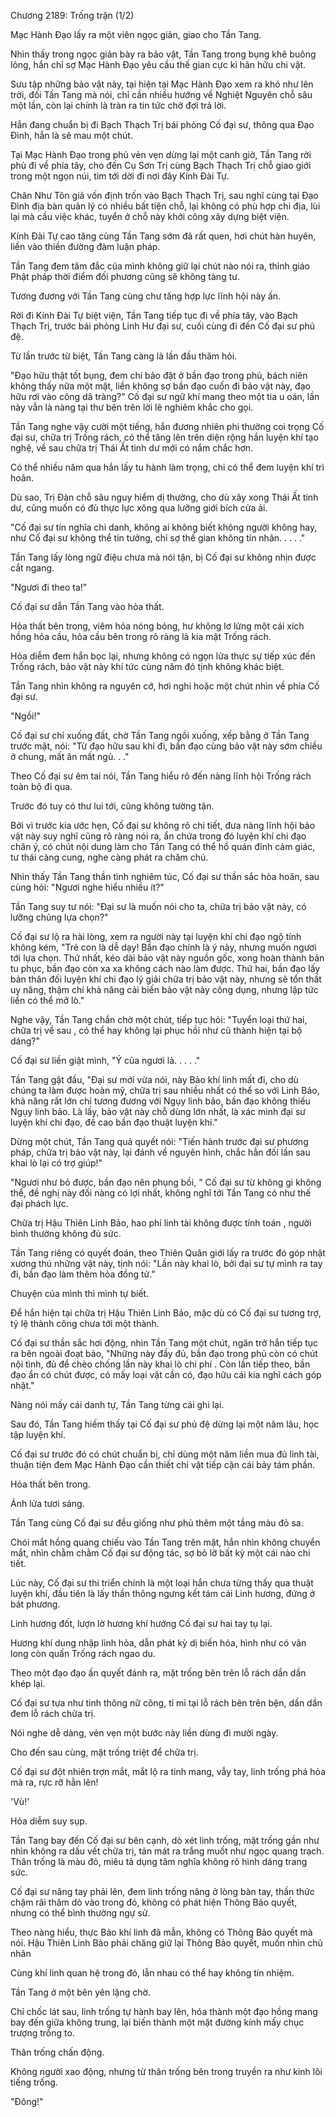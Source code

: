 




Chương 2189: Trống trận (1/2)


Mạc Hành Đạo lấy ra một viên ngọc giản, giao cho Tần Tang.

Nhìn thấy trong ngọc giản bày ra bảo vật, Tần Tang trong bụng khẽ buông lỏng, hắn chỉ sợ Mạc Hành Đạo yêu cầu thế gian cực kì hãn hữu chi vật.

Sưu tập những bảo vật này, tại hiện tại Mạc Hành Đạo xem ra khó như lên trời, đối Tần Tang mà nói, chỉ cần nhiều hướng về Nghiệt Nguyên chỗ sâu một lần, còn lại chính là tràn ra tin tức chờ đợi trả lời.

Hắn đang chuẩn bị đi Bạch Thạch Trị bái phỏng Cố đại sư, thông qua Đạo Đình, hẳn là sẽ mau một chút.

Tại Mạc Hành Đạo trong phủ vẻn vẹn dừng lại một canh giờ, Tần Tang rời phủ đi về phía tây, cho đến Cụ Sơn Trị cùng Bạch Thạch Trị chỗ giao giới trong một ngọn núi, tìm tới dời đi nơi đây Kính Đài Tự.

Chân Như Tôn giả vốn định trốn vào Bạch Thạch Trị, sau nghĩ cùng tại Đạo Đình địa bàn quản lý có nhiều bất tiện chỗ, lại không có phù hợp chi địa, lùi lại mà cầu việc khác, tuyển ở chỗ này khởi công xây dựng biệt viện.

Kính Đài Tự cao tăng cùng Tần Tang sớm đã rất quen, hơi chút hàn huyên, liền vào thiền đường đàm luận pháp.

Tần Tang đem tâm đắc của mình không giữ lại chút nào nói ra, thỉnh giáo Phật pháp thời điểm đối phương cũng sẽ không tàng tư.

Tương đương với Tần Tang cùng chư tăng hợp lực lĩnh hội này ấn.

Rời đi Kính Đài Tự biệt viện, Tần Tang tiếp tục đi về phía tây, vào Bạch Thạch Trị, trước bái phỏng Linh Hư đại sư, cuối cùng đi đến Cố đại sư phủ đệ.

Từ lần trước từ biệt, Tần Tang càng là lần đầu thăm hỏi.

"Đạo hữu thật tốt bụng, đem chí bảo đặt ở bần đạo trong phủ, bách niên không thấy nữa một mặt, liền không sợ bần đạo cuốn đi bảo vật này, đạo hữu rơi vào công dã tràng?" Cố đại sư ngữ khí mang theo một tia u oán, lần này vẫn là nàng tại thư bên trên lời lẽ nghiêm khắc cho gọi.

Tần Tang nghe vậy cười một tiếng, hắn đương nhiên phi thường coi trọng Cố đại sư, chữa trị Trống rách, có thể tăng lên trên diện rộng hắn luyện khí tạo nghệ, về sau chữa trị Thái Ất tinh dư mới có nắm chắc hơn.

Có thể nhiều năm qua hắn lấy tu hành làm trọng, chỉ có thể đem luyện khí trì hoãn.

Dù sao, Trị Đàn chỗ sâu nguy hiểm dị thường, cho dù xây xong Thái Ất tinh dư, cũng muốn có đủ thực lực xông qua lưỡng giới bích cửa ải.

"Cố đại sư tín nghĩa chi danh, không ai không biết không người không hay, như Cố đại sư không thể tin tưởng, chỉ sợ thế gian không tín nhân. . . . ."

Tần Tang lấy lòng ngữ điệu chưa mà nói tận, bị Cố đại sư không nhịn được cắt ngang.

"Ngươi đi theo ta!"

Cố đại sư dẫn Tần Tang vào hỏa thất.

Hỏa thất bên trong, viêm hỏa nóng bỏng, hư không lơ lửng một cái xích hồng hỏa cầu, hỏa cầu bên trong rõ ràng là kia mặt Trống rách.

Hỏa diễm đem hắn bọc lại, nhưng không có ngọn lửa thực sự tiếp xúc đến Trống rách, bảo vật này khí tức cùng năm đó tịnh không khác biệt.

Tần Tang nhìn không ra nguyên cớ, hơi nghi hoặc một chút nhìn về phía Cố đại sư.

"Ngồi!"

Cố đại sư chỉ xuống đất, chờ Tần Tang ngồi xuống, xếp bằng ở Tần Tang trước mặt, nói: "Từ đạo hữu sau khi đi, bần đạo cùng bảo vật này sớm chiều ở chung, mất ăn mất ngủ. . ."

Theo Cố đại sư êm tai nói, Tần Tang hiểu rõ đến nàng lĩnh hội Trống rách toàn bộ đi qua.

Trước đó tuy có thư lui tới, cũng không tường tận.

Bởi vì trước kia ước hẹn, Cố đại sư không rõ chi tiết, đưa nàng lĩnh hội bảo vật này suy nghĩ cũng rõ ràng nói ra, ẩn chứa trong đó luyện khí chi đạo chân ý, có chút nội dung làm cho Tần Tang có thể hồ quán đỉnh cảm giác, tư thái càng cung, nghe càng phát ra chăm chú.

Nhìn thấy Tần Tang thần tình nghiêm túc, Cố đại sư thần sắc hòa hoãn, sau cùng hỏi: "Ngươi nghe hiểu nhiều ít?"

Tần Tang suy tư nói: "Đại sư là muốn nói cho ta, chữa trị bảo vật này, có lưỡng chủng lựa chọn?"

Cố đại sư lộ ra hài lòng, xem ra người này tại luyện khí chi đạo ngộ tính không kém, "Trẻ con là dễ dạy! Bần đạo chính là ý này, nhưng muốn ngươi tới lựa chọn. Thứ nhất, kéo dài bảo vật này nguồn gốc, xong hoàn thành bản tu phục, bần đạo còn xa xa không cách nào làm được. Thứ hai, bần đạo lấy bản thân đối luyện khí chi đạo lý giải chữa trị bảo vật này, nhưng sẽ tổn thất uy năng, thậm chí khả năng cải biến bảo vật này công dụng, nhưng lập tức liền có thể mở lò."

Nghe vậy, Tần Tang chần chờ một chút, tiếp tục hỏi: "Tuyển loại thứ hai, chữa trị về sau , có thể hay không lại phục hồi như cũ thành hiện tại bộ dáng?"

Cố đại sư liền giật mình, "Ý của ngươi là. . . . ."

Tần Tang gật đầu, "Đại sư mới vừa nói, này Bảo khí linh mất đi, cho dù chúng ta làm được hoàn mỹ, chữa trị sau nhiều nhất có thể so với Linh Bảo, khả năng rất lớn chỉ tương đương với Ngụy linh bảo, bần đạo không thiếu Ngụy linh bảo. Là lấy, bảo vật này chỗ dùng lớn nhất, là xác minh đại sư luyện khí chi đạo, đề cao bần đạo thuật luyện khí."

Dừng một chút, Tần Tang quả quyết nói: "Tiến hành trước đại sư phương pháp, chữa trị bảo vật này, lại đánh về nguyên hình, chắc hẳn đối lần sau khai lò lại có trợ giúp!"

"Ngươi như bỏ được, bần đạo nên phụng bồi, " Cố đại sư từ không gì không thể, đề nghị này đối nàng có lợi nhất, không nghĩ tới Tần Tang có như thế đại phách lực.

Chữa trị Hậu Thiên Linh Bảo, hao phí linh tài không được tính toán , người bình thường không đủ sức.

Tần Tang riêng có quyết đoán, theo Thiên Quân giới lấy ra trước đó góp nhặt xương thú những vật này, tịnh nói: "Lần này khai lò, bởi đại sư tự mình ra tay đi, bần đạo làm thêm hỏa đồng tử."

Chuyện của mình thì mình tự biết.

Để hắn hiện tại chữa trị Hậu Thiên Linh Bảo, mặc dù có Cố đại sư tương trợ, tỷ lệ thành công chưa tới một thành.

Cố đại sư thần sắc hơi động, nhìn Tần Tang một chút, ngăn trở hắn tiếp tục ra bên ngoài đoạt bảo, "Những này đầy đủ, bần đạo trong phủ còn có chút nội tình, đủ để chèo chống lần này khai lò chi phí . Còn lần tiếp theo, bần đạo ẩn có chút được, có mấy loại vật cần có, đạo hữu cái kia nghĩ cách góp nhặt."

Nàng nói mấy cái danh tự, Tần Tang từng cái ghi lại.

Sau đó, Tần Tang hiếm thấy tại Cố đại sư phủ đệ dừng lại một năm lâu, học tập luyện khí.

Cố đại sư trước đó có chút chuẩn bị, chỉ dùng một năm liền mua đủ linh tài, thuận tiện đem Mạc Hành Đạo cần thiết chi vật tiếp cận cái bảy tám phần.

Hỏa thất bên trong.

Ánh lửa tươi sáng.

Tần Tang cùng Cố đại sư đều giống như phủ thêm một tầng màu đỏ sa.

Chói mắt hồng quang chiếu vào Tần Tang trên mặt, hắn nhìn không chuyển mắt, nhìn chằm chằm Cố đại sư động tác, sợ bỏ lỡ bất kỳ một cái nào chi tiết.

Lúc này, Cố đại sư thi triển chính là một loại hắn chưa từng thấy qua thuật luyện khí, đầu tiên là lấy thần thông ngưng kết tám cái Linh hương, đứng ở bát phương.

Linh hương đốt, lượn lờ hương khí hướng Cố đại sư hai tay tụ lại.

Hương khí dung nhập linh hỏa, dẫn phát kỳ dị biến hóa, hình như có vân long còn quấn Trống rách ngao du.

Theo một đạo đạo ấn quyết đánh ra, mặt trống bên trên lỗ rách dần dần khép lại.

Cố đại sư tựa như tinh thông nữ công, tỉ mỉ tại lỗ rách bên trên bện, dần dần đem lỗ rách chữa trị.

Nói nghe dễ dàng, vẻn vẹn một bước này liền dùng đi mười ngày.

Cho đến sau cùng, mặt trống triệt để chữa trị.

Cố đại sư đột nhiên trợn mắt, mắt lộ ra tinh mang, vẫy tay, linh trống phá hỏa mà ra, rực rỡ hẳn lên!

'Vù!'

Hỏa diễm suy sụp.

Tần Tang bay đến Cố đại sư bên cạnh, dò xét linh trống, mặt trống gần như nhìn không ra dấu vết chữa trị, tản mát ra trắng muốt như ngọc quang trạch. Thân trống là màu đỏ, miêu tả dụng tâm nghĩa không rõ hình dáng trang sức.

Cố đại sư nâng tay phải lên, đem linh trống nâng ở lòng bàn tay, thần thức chậm rãi thăm dò vào trong đó, không có phát hiện Thông Bảo quyết, nhưng có thể bình thường ngự sử.

Theo nàng hiểu, thực Bảo khí linh đã mẫn, không có Thông Bảo quyết mà nói. Hậu Thiên Linh Bảo phải chăng giữ lại Thông Bảo quyết, muốn nhìn chủ nhân

Cùng khí linh quan hệ trong đó, lẫn nhau có thể hay không tín nhiệm.

Tần Tang ở một bên yên lặng chờ.

Chỉ chốc lát sau, linh trống tự hành bay lên, hóa thành một đạo hồng mang bay đến giữa không trung, lại biến thành một mặt đường kính mấy chục trượng trống to.

Thân trống chấn động.

Không người xao động, nhưng từ thân trống bên trong truyền ra như kinh lôi tiếng trống.

"Đông!"




